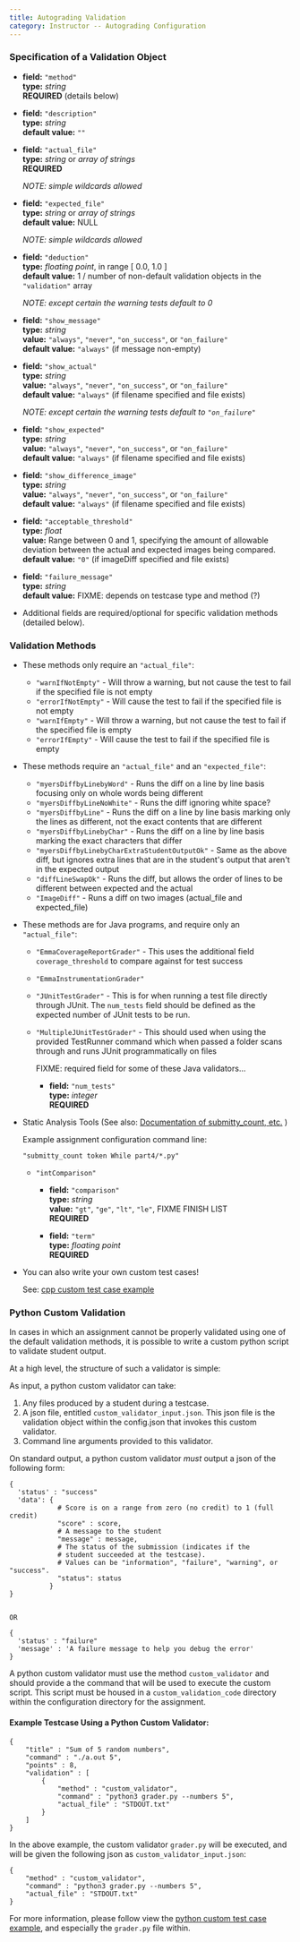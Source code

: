 ```yaml
---
title: Autograding Validation
category: Instructor -- Autograding Configuration
---
```



### Specification of a Validation Object


* **field:** ``"method"``  
  **type:** _string_   
  **REQUIRED**  (details below)  



* **field:** ``"description"``  
  **type:** _string_  
  **default value:** ``""``


* **field:** ``"actual_file"``  
  **type:** _string_ or _array of strings_  
  **REQUIRED**

  _NOTE: simple wildcards allowed_


* **field:** ``"expected_file"``  
  **type:** _string_ or _array of strings_   
  **default value:**  NULL

  _NOTE: simple wildcards allowed_


* **field:** ``"deduction"``  
  **type:** _floating point_, in range [ 0.0, 1.0 ]  
  **default value:** 1 / number of non-default validation objects in the ``"validation"`` array

  _NOTE: except certain the warning tests default to 0_


* **field:** ``"show_message"``  
  **type:** _string_  
  **value:** ``"always"``, ``"never"``, ``"on_success"``, or ``"on_failure"``  
  **default value:** ``"always"`` (if message non-empty)


* **field:** ``"show_actual"``  
  **type:** _string_  
  **value:** ``"always"``, ``"never"``, ``"on_success"``, or ``"on_failure"``  
  **default value:** ``"always"`` (if filename specified and file exists)

  _NOTE: except certain the warning tests default to ``"on_failure"``_


* **field:** ``"show_expected"``  
  **type:** _string_  
  **value:** ``"always"``, ``"never"``, ``"on_success"``, or ``"on_failure"``  
  **default value:** ``"always"`` (if filename specified and file exists)

* **field:** ``"show_difference_image"``  
  **type:** _string_  
  **value:** ``"always"``, ``"never"``, ``"on_success"``, or ``"on_failure"``  
  **default value:** ``"always"`` (if filename specified and file exists)  

* **field:** ``"acceptable_threshold"``  
  **type:** _float_  
  **value:** Range between 0 and 1, specifying the amount of allowable deviation between the actual and expected images being compared.   
  **default value:** ``"0"`` (if imageDiff specified and file exists)  


* **field:** ``"failure_message"``  
  **type:** _string_  
  **default value:** FIXME: depends on testcase type and method (?)


* Additional fields are required/optional for specific validation
  methods (detailed below).



### Validation Methods

  * These methods only require an ``"actual_file"``:

     * ``"warnIfNotEmpty"`` - Will throw a warning, but not cause the test to
       fail if the specified file is not empty
     * ``"errorIfNotEmpty"`` - Will cause the test to fail if the specified
       file is not empty
     * ``"warnIfEmpty"`` - Will throw a warning, but not cause the test to fail
       if the specified file is empty
     * ``"errorIfEmpty"`` - Will cause the test to fail if the specified file
       is empty


  * These methods require an ``"actual_file"`` and an ``"expected_file"``:
     * ``"myersDiffbyLinebyWord"`` - Runs the diff on a line by line basis
       focusing only on whole words being different
     * ``"myersDiffbyLineNoWhite"`` - Runs the diff ignoring white space?
     * ``"myersDiffbyLine"`` - Runs the diff on a line by line basis marking
       only the lines as different, not the exact contents that are
       different
     * ``"myersDiffbyLinebyChar"`` - Runs the diff on a line by line basis
       marking the exact characters that differ
     * ``"myersDiffbyLinebyCharExtraStudentOutputOk"`` - Same as the above
       diff, but ignores extra lines that are in the student's output
       that aren't in the expected output
     * ``"diffLineSwapOk"`` - Runs the diff, but allows the order of lines to
       be different between expected and the actual
     * ``"ImageDiff"`` - Runs a diff on two images (actual_file and expected_file)   


  * These methods are for Java programs, and require only an ``"actual_file"``:
     * ``"EmmaCoverageReportGrader"`` - This uses the additional field
       ```coverage_threshold``` to compare against for test success
     * ``"EmmaInstrumentationGrader"``
     * ``"JUnitTestGrader"`` - This is for when running a test file directly
       through JUnit. The ```num_tests``` field should be defined as the
       expected number of JUnit tests to be run.
     * ``"MultipleJUnitTestGrader"`` - This should used when using the provided
       TestRunner command which when passed a folder scans through and
       runs JUnit programmatically on files


       FIXME:  required field for some of these Java validators...  

       * **field:** ``"num_tests"``  
         **type:** _integer_  
         **REQUIRED**



  * Static Analysis Tools (See also:  [Documentation of submitty_count, etc.](static_analysis) )

     Example assignment configuration command line:  
     ```
     "submitty_count token While part4/*.py"
     ```

     * ``"intComparison"``


        * **field:** ``"comparison"``  
          **type:** _string_  
          **value:** ``"gt"``, ``"ge"``, ``"lt"``, ``"le"``, FIXME FINISH LIST  
          **REQUIRED**  


        * **field:** ``"term"``  
          **type:** _floating point_  
          **REQUIRED**


  * You can also write your own custom test cases!

     See:
     [cpp custom test case example][cpp_custom]

### Python Custom Validation

In cases in which an assignment cannot be properly validated using one of
the default validation methods, it is possible to write a custom python script
to validate student output.

At a high level, the structure of such a validator is simple:

As input, a python custom validator can take:
1. Any files produced by a student during a testcase.
2. A json file, entitled ```custom_validator_input.json```. This json file
     is the validation object within the config.json that invokes this
     custom validator.
3. Command line arguments provided to this validator.

On standard output, a python custom validator _must_ output a json of the following form:

```
{
  'status' : "success"
  'data': {
            # Score is on a range from zero (no credit) to 1 (full credit)
            "score" : score,
            # A message to the student
            "message" : message,
            # The status of the submission (indicates if the
            # student succeeded at the testcase).
            # Values can be "information", "failure", "warning", or "success".
            "status": status
          }
}


OR

{
  'status' : "failure"
  'message' : 'A failure message to help you debug the error'
}
```

A python custom validator must use the method ```custom_validator``` and should
provide a the command that will be used to execute the custom script. This script must be housed in a ```custom_validation_code``` directory within
the configuration directory for the assignment.

#### Example Testcase Using a Python Custom Validator:
```
{
    "title" : "Sum of 5 random numbers",
    "command" : "./a.out 5",
    "points" : 8,
    "validation" : [
        {
            "method" : "custom_validator",
            "command" : "python3 grader.py --numbers 5",
            "actual_file" : "STDOUT.txt"
        }
    ]
}
```

In the above example, the custom validator ```grader.py``` will be executed,
and will be given the following json as ```custom_validator_input.json```:

```
{
    "method" : "custom_validator",
    "command" : "python3 grader.py --numbers 5",
    "actual_file" : "STDOUT.txt"
}
```

For more information, please follow view the [python custom test case example][python_custom], and especially the ```grader.py``` file within.

[grading/default_config.h]: https://github.com/Submitty/Submitty/blob/master/grading/default_config.h
[grading/system_call_categories.cpp]: https://github.com/Submitty/Submitty/blob/master/grading/system_call_categories.cpp
[grading/seccomp_functions.cpp]: https://github.com/Submitty/Submitty/blob/master/grading/seccomp_functions.cpp
[cpp_custom]: https://github.com/Submitty/Submitty/tree/master/more_autograding_examples/cpp_custom
[python_custom]: https://github.com/Submitty/Submitty/tree/master/more_autograding_examples/python_custom_validation
